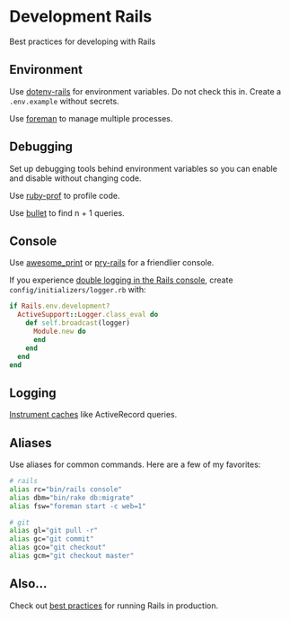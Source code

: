 # Development Rails

Best practices for developing with Rails

## Environment

Use [dotenv-rails](https://github.com/bkeepers/dotenv) for environment variables. Do not check this in. Create a `.env.example` without secrets.

Use [foreman](https://github.com/ddollar/foreman) to manage multiple processes.

## Debugging

Set up debugging tools behind environment variables so you can enable and disable without changing code.

Use [ruby-prof](https://github.com/ruby-prof/ruby-prof) to profile code.

Use [bullet](https://github.com/flyerhzm/bullet) to find n + 1 queries.

## Console

Use [awesome_print](https://github.com/michaeldv/awesome_print) or [pry-rails](https://github.com/rweng/pry-rails) for a friendlier console.

If you experience [double logging in the Rails console](https://github.com/rails/rails/issues/11415), create `config/initializers/logger.rb` with:

```ruby
if Rails.env.development?
  ActiveSupport::Logger.class_eval do
    def self.broadcast(logger)
      Module.new do
      end
    end
  end
end
```

## Logging

[Instrument caches](https://github.com/ankane/shorts/blob/master/Instrumenting-Caches.md) like ActiveRecord queries.

## Aliases

Use aliases for common commands. Here are a few of my favorites:

```sh
# rails
alias rc="bin/rails console"
alias dbm="bin/rake db:migrate"
alias fsw="foreman start -c web=1"

# git
alias gl="git pull -r"
alias gc="git commit"
alias gco="git checkout"
alias gcm="git checkout master"
```

## Also...

Check out [best practices](https://github.com/ankane/production_rails) for running Rails in production.
